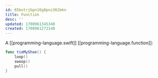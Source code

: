 ```yaml
---
id: 65botrjbpn16g0pnz362mkn
title: Function
desc: ''
updated: 1708961345340
created: 1708961272140
---
```


A [[programming-language.swift]] [[programming-language.function]]:

```swift
func tieMyShoe() {
    loop()
    swoop()
    pull()
}
```
